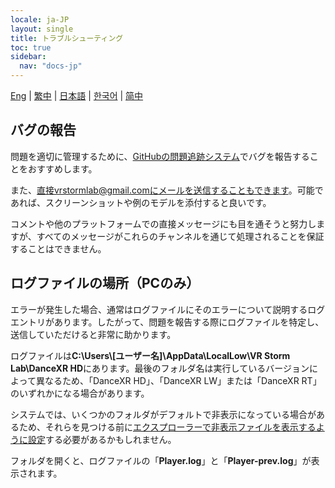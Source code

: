 ```yaml
---
locale: ja-JP
layout: single
title: トラブルシューティング
toc: true
sidebar:
  nav: "docs-jp"
---
```

[Eng](/dancexr/troubleshooting) | [繁中](/tw/dancexr/troubleshooting) | [日本語](/jp/dancexr/troubleshooting) | [한국어](/kr/dancexr/troubleshooting) | [简中](/zh/dancexr/troubleshooting)


## バグの報告
問題を適切に管理するために、[GitHubの問題追跡システム](https://github.com/alloystorm/dvvr/issues)でバグを報告することをおすすめします。

また、直接vrstormlab@gmail.comにメールを送信することもできます。可能であれば、スクリーンショットや例のモデルを添付すると良いです。

コメントや他のプラットフォームでの直接メッセージにも目を通そうと努力しますが、すべてのメッセージがこれらのチャンネルを通じて処理されることを保証することはできません。


## ログファイルの場所（PCのみ）
エラーが発生した場合、通常はログファイルにそのエラーについて説明するログエントリがあります。したがって、問題を報告する際にログファイルを特定し、送信していただけると非常に助かります。

ログファイルは**C:\Users\\\[ユーザー名]\AppData\LocalLow\VR Storm Lab\DanceXR HD**にあります。最後のフォルダ名は実行しているバージョンによって異なるため、「DanceXR HD」、「DanceXR LW」または「DanceXR RT」のいずれかになる場合があります。

システムでは、いくつかのフォルダがデフォルトで非表示になっている場合があるため、それらを見つける前に[エクスプローラーで非表示ファイルを表示するように設定](https://support.microsoft.com/ja-jp/windows/show-hidden-files-0320fe58-0117-fd59-6851-9b7f9840fdb2)する必要があるかもしれません。

フォルダを開くと、ログファイルの「**Player.log**」と「**Player-prev.log**」が表示されます。